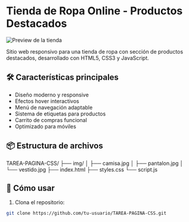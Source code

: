 # Tienda de Ropa Online - Productos Destacados

![Preview de la tienda](img/preview.jpg)

Sitio web responsivo para una tienda de ropa con sección de productos destacados, desarrollado con HTML5, CSS3 y JavaScript.

## 🛠 Características principales
- Diseño moderno y responsive
- Efectos hover interactivos
- Menú de navegación adaptable
- Sistema de etiquetas para productos
- Carrito de compras funcional
- Optimizado para móviles

## 📦 Estructura de archivos

TAREA-PAGINA-CSS/
├── img/
│ ├── camisa.jpg
│ ├── pantalon.jpg
│ └── vestido.jpg
├── index.html
├── styles.css
└── script.js


## 🚀 Cómo usar
1. Clona el repositorio:
```bash
git clone https://github.com/tu-usuario/TAREA-PAGINA-CSS.git
